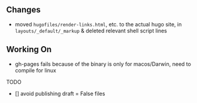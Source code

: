 
## Changes
- moved `hugofiles/render-links.html`, etc. to the actual hugo site, in `layouts/_default/_markup` & deleted relevant shell script lines


## Working On
- gh-pages fails because of the binary is only for macos/Darwin, need to compile for linux


TODO
- [] avoid publishing draft = False files
